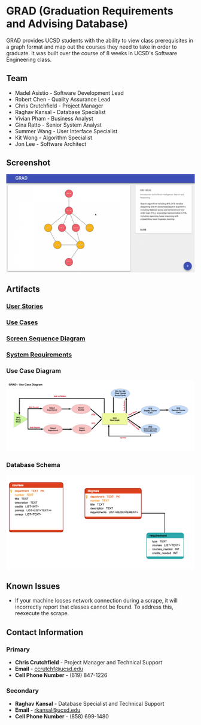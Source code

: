 # GRAD (Graduation Requirements and Advising Database)
GRAD provides UCSD students with the ability to view class prerequisites in a graph format and map out the courses they need to take in order to graduate. It was built over the course of 8 weeks in UCSD's Software Engineering class.

## Team
* Madel Asistio - Software Development Lead
* Robert Chen - Quality Assurance Lead
* Chris Crutchfield - Project Manager
* Raghav Kansal - Database Specialist
* Vivian Pham - Business Analyst
* Gina Ratto - Senior System Analyst
* Summer Wang - User Interface Specialist
* Kit Wong - Algorithm Specialist
* Jon Lee - Software Architect

## Screenshot
![Screenshot 1](/artifact-images/grad-screenshot.png)

## Artifacts
### [User Stories](https://docs.google.com/document/d/1Wkf2CBeC98z35s-Sjusov5EZfEyNsfSpJpNp76yLBLI/edit)

### [Use Cases](https://docs.google.com/document/d/1DdDQC5XbNOrX1EdFvBtYbh6Zt1BujcIE67u6aLQwZGc/edit)

### [Screen Sequence Diagram](https://docs.google.com/presentation/d/1Jbe1ta7vsQt5axbAopjpuFbjl8bQZxSHtyDbWuc2-kw/edit#slide=id.p)

### [System Requirements](https://docs.google.com/document/d/1dZ3dkrHCEdSNEbYm0GWIZ5Z71U2gMUy3iDHZ319LvBY/edit)

### Use Case Diagram
![Use Case Diagram](/artifact-images/Use-Case-Diagram.png)

### Database Schema
![Database Schema](/artifact-images/Database-Schema.png)


## Known Issues
* If your machine looses network connection during a scrape, it will incorrectly report that classes cannot be found.  To address this, reexecute the scrape.

## Contact Information

### Primary
* **Chris Crutchfield** - Project Manager and Technical Support
* **Email** - ccrutchf@ucsd.edu
* **Cell Phone Number** - (619) 847-1226
### Secondary
* **Raghav Kansal** - Database Specialist and Technical Support
* **Email** - rkansal@ucsd.edu
* **Cell Phone Number** - (858) 699-1480
